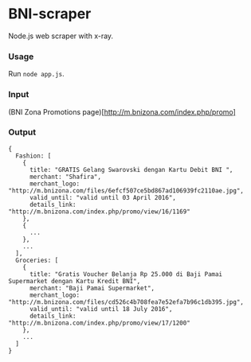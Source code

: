# BNI-scraper
Node.js web scraper with x-ray.

### Usage
Run `node app.js`.

### Input
(BNI Zona Promotions page)[http://m.bnizona.com/index.php/promo]

### Output

```
{
  Fashion: [
    {
      title: "GRATIS Gelang Swarovski dengan Kartu Debit BNI ",
      merchant: "Shafira",
      merchant_logo: "http://m.bnizona.com/files/6efcf507ce5bd867ad106939fc2110ae.jpg",
      valid_until: "valid until 03 April 2016",
      details_link: "http://m.bnizona.com/index.php/promo/view/16/1169"
    },
    {
      ...
    },
    ...
  ],
  Groceries: [
    {
      title: "Gratis Voucher Belanja Rp 25.000 di Baji Pamai Supermarket dengan Kartu Kredit BNI",
      merchant: "Baji Pamai Supermarket",
      merchant_logo: "http://m.bnizona.com/files/cd526c4b708fea7e52efa7b96c1db395.jpg",
      valid_until: "valid until 18 July 2016",
      details_link: "http://m.bnizona.com/index.php/promo/view/17/1200"
    },
    ...
  ]
}
```
    
